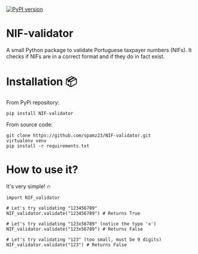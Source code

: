 [![PyPI version](https://badge.fury.io/py/NIF-validator.svg)](https://badge.fury.io/py/NIF-validator)

# NIF-validator
A small Python package to validate Portuguese taxpayer numbers (NIFs). It checks if NIFs are in a correct format and if they do in fact exist.

# Installation :package: 

From PyPi repository:

```
pip install NIF-validator
```

From source code:

```
git clone https://github.com/spamz23/NIF-validator.git
virtualenv venv
pip install -r requirements.txt
```

# How to use it?
It's very simple! :fire:

```
import NIF_validator

# Let's try validating "123456789"
NIF_validator.validate("123456789") # Returns True

# Let's try validating "123x56789" (notice the typo 'x')
NIF_validator.validate("123x56789") # Returns False

# Let's try validating "123" (too small, must be 9 digits)
NIF_validator.validate("123") # Returns False

```
